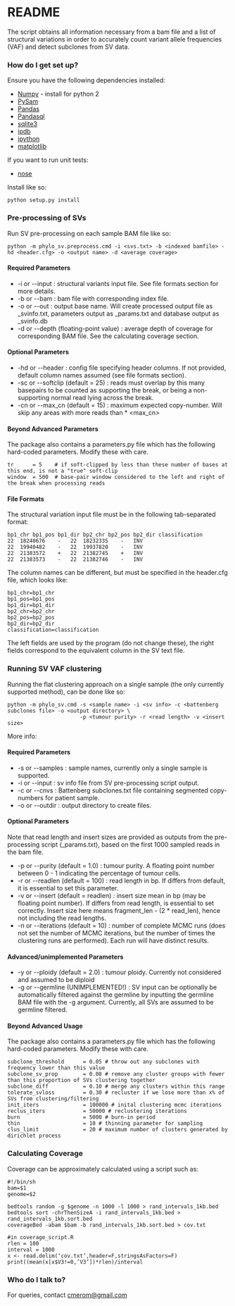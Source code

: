 # README #

The script obtains all information necessary from a bam file and a list of structural variations in order to accurately count variant allele frequencies (VAF) and detect subclones from SV data. 

### How do I get set up? ###

Ensure you have the following dependencies installed:

* [Numpy](http://www.numpy.org/) - install for python 2
* [PySam](http://pysam.readthedocs.org/en/latest/)
* [Pandas](http://pandas.pydata.org/)
* [Pandasql](https://pypi.python.org/pypi/pandasql)
* [sqlite3](https://docs.python.org/2/library/sqlite3.html)
* [ipdb](https://pypi.python.org/pypi/ipdb)
* [ipython](https://pypi.python.org/pypi/ipython)
* [matplotlib](http://matplotlib.org/)

If you want to run unit tests:

* [nose](https://nose.readthedocs.org/en/latest/)

Install like so:

    python setup.py install

### Pre-processing of SVs ###

Run SV pre-processing on each sample BAM file like so:

    python -m phylo_sv.preprocess.cmd -i <svs.txt> -b <indexed bamfile> -hd <header.cfg> -o <output name> -d <average coverage>

#### Required Parameters ####

* -i or --input : structural variants input file. See file formats section for more details.
* -b or --bam : bam file with corresponding index file.
* -o or --out : output base name. Will create processed output file as <name>_svinfo.txt, parameters output as <name>_params.txt and database output as <name>_svinfo.db
* -d or --depth (floating-point value) : average depth of coverage for corresponding BAM file. See the calculating coverage section.

#### Optional Parameters ####

* -hd or --header : config file specifying header columns. If not provided, default column names assumed (see file formats section).
* -sc or --softclip (default = 25) : reads must overlap by this many basepairs to be counted as supporting the break, or being a non-supporting normal read lying across the break.
* -cn or --max_cn (default = 15) : maximum expected copy-number. Will skip any areas with more reads than <depth> * <max_cn>

#### Beyond Advanced Parameters ####

The package also contains a parameters.py file which has the following hard-coded parameters. Modify these with care.
```
tr      = 5    # if soft-clipped by less than these number of bases at this end, is not a "true" soft-clip
window  = 500  # base-pair window considered to the left and right of the break when processing reads
```
#### File Formats ####

The structural variation input file must be in the following tab-separated format:

```
bp1_chr	bp1_pos	bp1_dir	bp2_chr	bp2_pos	bp2_dir	classification
22	18240676	-	22	18232335	-	INV
22	19940482	-	22	19937820	-	INV
22	21383572	+	22	21382745	+	INV
22	21383573	-	22	21382746	-	INV 
```

The column names can be different, but must be specified in the header.cfg file, which looks like:

```
bp1_chr=bp1_chr
bp1_pos=bp1_pos
bp1_dir=bp1_dir
bp2_chr=bp2_chr
bp2_pos=bp2_pos
bp2_dir=bp2_dir
classification=classification
```

The left fields are used by the program (do not change these), the right fields correspond to the equivalent column in the SV text file.

### Running SV VAF clustering ###

Running the flat clustering approach on a single sample (the only currently supported method), can be done like so:
```
python -m phylo_sv.cmd -s <sample name> -i <sv info> -c <battenberg subclones file> -o <output directory> \
                       -p <tumour purity> -r <read length> -v <insert size>
```
More info:

#### Required Parameters ####

* -s or --samples : sample names, currently only a single sample is supported.
* -i or --input : sv info file from SV pre-processing script output.
* -c or --cnvs : Battenberg subclones.txt file containing segmented copy-numbers for patient sample.
* -o or --outdir : output directory to create files.

#### Optional Parameters ####

Note that read length and insert sizes are provided as outputs from the pre-processing script (<out>_params.txt), based on the first 1000 sampled reads in the bam file. 

* -p or --purity (default = 1.0) : tumour purity. A floating point number between 0 - 1 indicating the percentage of tumour cells.
* -r or --readlen (default = 100) : read length in bp. If differs from default, it is essential to set this parameter.
* -v or --insert (default = readlen) : insert size mean in bp (may be floating point number). If differs from read length, is essential to set correctly. Insert size here means fragment_len - (2 * read_len), hence not including the read lengths.
* -n or --iterations (default = 10) : number of complete MCMC runs (does not set the number of MCMC iterations, but the number of times the clustering runs are performed). Each run will have distinct results. 

#### Advanced/unimplemented Parameters ####

* -y or --ploidy (default = 2.0) : tumour ploidy. Currently not considered and assumed to be diploid
* -g or --germline (UNIMPLEMENTED!) : SV input can be optionally be automatically filtered against the germline by inputting the germline BAM file with the -g argument. Currently, all SVs are assumed to be germline filtered.

#### Beyond Advanced Usage ####

The package also contains a parameters.py file which has the following hard-coded parameters. Modify these with care.
```
subclone_threshold      = 0.05 # throw out any subclones with frequency lower than this value
subclone_sv_prop        = 0.08 # remove any cluster groups with fewer than this proportion of SVs clustering together
subclone_diff           = 0.10 # merge any clusters within this range
tolerate_svloss         = 0.30 # recluster if we lose more than x% of SVs from clustering/filtering
init_iters              = 100000 # inital clustering mcmc iterations
reclus_iters            = 50000 # reclustering iterations
burn                    = 5000 # burn-in period
thin                    = 10 # thinning parameter for sampling
clus_limit              = 20 # maximum number of clusters generated by dirichlet process
```
### Calculating Coverage ###

Coverage can be approximately calculated using a script such as:
```
#!/bin/sh
bam=$1
genome=$2

bedtools random -g $genome -n 1000 -l 1000 > rand_intervals_1kb.bed
bedtools sort -chrThenSizeA -i rand_intervals_1kb.bed > rand_intervals_1kb.sort.bed
coverageBed -abam $bam -b rand_intervals_1kb.sort.bed > cov.txt

#in coverage_script.R
rlen = 100
interval = 1000
x <- read.delim(‘cov.txt’,header=F,stringsAsFactors=F)
print((mean(x[x$V3!=0,’V3’])*rlen)/interval
```
### Who do I talk to? ###

For queries, contact cmerom@gmail.com

